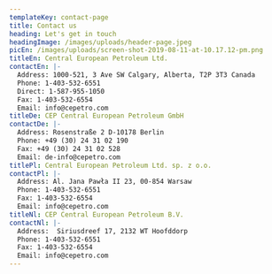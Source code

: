 ```yaml
---
templateKey: contact-page
title: Contact us
heading: Let's get in touch
headingImage: /images/uploads/header-page.jpeg
picEn: /images/uploads/screen-shot-2019-08-11-at-10.17.12-pm.png
titleEn: Central European Petroleum Ltd.
contactEn: |-
  Address: 1000-521, 3 Ave SW Calgary, Alberta, T2P 3T3 Canada  
  Phone: 1-403-532-6551  
  Direct: 1-587-955-1050  
  Fax: 1-403-532-6554  
  Email: info@cepetro.com
titleDe: CEP Central European Petroleum GmbH
contactDe: |-
  Address: Rosenstraße 2 D-10178 Berlin  
  Phone: +49 (30) 24 31 02 190  
  Fax: +49 (30) 24 31 02 528  
  Email: de-info@cepetro.com
titlePl: Central European Petroleum Ltd. sp. z o.o.
contactPl: |-
  Address: Al. Jana Pawła II 23, 00-854 Warsaw  
  Phone: 1-403-532-6551  
  Fax: 1-403-532-6554  
  Email: info@cepetro.com
titleNl: CEP Central European Petroleum B.V.
contactNl: |-
  Address:  Siriusdreef 17, 2132 WT Hoofddorp  
  Phone: 1-403-532-6551  
  Fax: 1-403-532-6554  
  Email: info@cepetro.com
---
```

